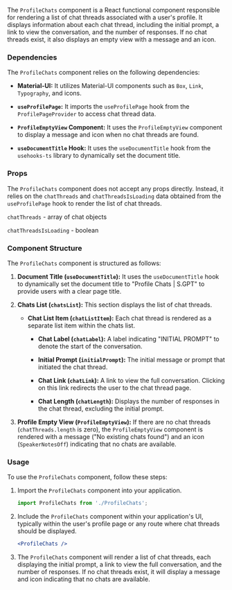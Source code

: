 The `ProfileChats` component is a React functional component responsible for rendering a list of chat threads associated
with a user's profile. It displays information about each chat thread, including the initial prompt, a link to view the
conversation, and the number of responses. If no chat threads exist, it also displays an empty view with a message and
an icon.

### Dependencies

The `ProfileChats` component relies on the following dependencies:

- **Material-UI:** It utilizes Material-UI components such as `Box`, `Link`, `Typography`, and icons.

- **`useProfilePage`:** It imports the `useProfilePage` hook from the `ProfilePageProvider` to access chat thread data.

- **`ProfileEmptyView` Component:** It uses the `ProfileEmptyView` component to display a message and icon when no chat
  threads are found.

- **`useDocumentTitle` Hook:** It uses the `useDocumentTitle` hook from the `usehooks-ts` library to dynamically set the
  document title.

### Props

The `ProfileChats` component does not accept any props directly. Instead, it relies on the `chatThreads` and `chatThreadsIsLoading` data obtained
from the `useProfilePage` hook to render the list of chat threads.

`chatThreads` - array of chat objects

`chatThreadsIsLoading` - boolean
### Component Structure

The `ProfileChats` component is structured as follows:

1. **Document Title (`useDocumentTitle`):** It uses the `useDocumentTitle` hook to dynamically set the document title
   to "Profile Chats | S.GPT" to provide users with a clear page title.

2. **Chats List (`chatsList`):** This section displays the list of chat threads.

    - **Chat List Item (`chatListItem`):** Each chat thread is rendered as a separate list item within the chats list.

        - **Chat Label (`chatLabel`):** A label indicating "INITIAL PROMPT" to denote the start of the conversation.

        - **Initial Prompt (`initialPrompt`):** The initial message or prompt that initiated the chat thread.

        - **Chat Link (`chatLink`):** A link to view the full conversation. Clicking on this link redirects the user to
          the chat thread page.

        - **Chat Length (`chatLength`):** Displays the number of responses in the chat thread, excluding the initial
          prompt.

3. **Profile Empty View (`ProfileEmptyView`):** If there are no chat threads (`chatThreads.length` is zero),
   the `ProfileEmptyView` component is rendered with a message ("No existing chats found") and an
   icon (`SpeakerNotesOff`) indicating that no chats are available.

### Usage

To use the `ProfileChats` component, follow these steps:

1. Import the `ProfileChats` component into your application.

   ```jsx static
   import ProfileChats from './ProfileChats';
   ```
 
2. Include the `ProfileChats` component within your application's UI, typically within the user's profile page or any
   route where chat threads should be displayed.

   ```jsx static
   <ProfileChats />
   ```

3. The `ProfileChats` component will render a list of chat threads, each displaying the initial prompt, a link to view
   the full conversation, and the number of responses. If no chat threads exist, it will display a message and icon
   indicating that no chats are available.